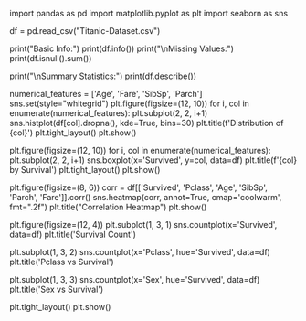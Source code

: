 import pandas as pd
import matplotlib.pyplot as plt
import seaborn as sns

df = pd.read_csv("Titanic-Dataset.csv")

print("Basic Info:")
print(df.info())
print("\nMissing Values:")
print(df.isnull().sum())

print("\nSummary Statistics:")
print(df.describe())

numerical_features = ['Age', 'Fare', 'SibSp', 'Parch']
sns.set(style="whitegrid")
plt.figure(figsize=(12, 10))
for i, col in enumerate(numerical_features):
    plt.subplot(2, 2, i+1)
    sns.histplot(df[col].dropna(), kde=True, bins=30)
    plt.title(f'Distribution of {col}')
plt.tight_layout()
plt.show()

plt.figure(figsize=(12, 10))
for i, col in enumerate(numerical_features):
    plt.subplot(2, 2, i+1)
    sns.boxplot(x='Survived', y=col, data=df)
    plt.title(f'{col} by Survival')
plt.tight_layout()
plt.show()

plt.figure(figsize=(8, 6))
corr = df[['Survived', 'Pclass', 'Age', 'SibSp', 'Parch', 'Fare']].corr()
sns.heatmap(corr, annot=True, cmap='coolwarm', fmt=".2f")
plt.title("Correlation Heatmap")
plt.show()

plt.figure(figsize=(12, 4))
plt.subplot(1, 3, 1)
sns.countplot(x='Survived', data=df)
plt.title('Survival Count')

plt.subplot(1, 3, 2)
sns.countplot(x='Pclass', hue='Survived', data=df)
plt.title('Pclass vs Survival')

plt.subplot(1, 3, 3)
sns.countplot(x='Sex', hue='Survived', data=df)
plt.title('Sex vs Survival')

plt.tight_layout()
plt.show()
